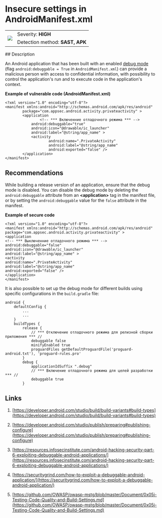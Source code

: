 # Insecure settings in AndroidManifest.xml

<table class='noborder'>
    <colgroup>
      <col/>
      <col/>
    </colgroup>
    <tbody>
      <tr>
        <td rowspan="2"><img src="../../../img/defekt_vysokij.png"/></td>
        <td>Severity:<strong> HIGH</strong></td>
      </tr>
      <tr>
        <td>Detection method:<strong> SAST, APK</strong></td>
      </tr>
    </tbody>
</table>
## Description

An Android application that has been built with an enabled [debug mode](https://developer.android.com/guide/topics/manifest/application-element#debug) (flag `android:debuggable = True` in `AndroidManifest.xml`) can provide a malicious person with access to confidential information, with possibility to control the application's run and to execute code in the application's context.

**Example of vulnerable code (AndroidManifest.xml)**

    <?xml version="1.0" encoding="utf-8"?>
    <manifest xmlns:android="http://schemas.android.com/apk/res/android"
            package="com.appsec.android.activity.privateactivity" >
            <application
                    <!-- *** Включенние отладочного режима *** -->
                android:debuggable="true"
                android:icon="@drawable/ic_launcher"
                android:label="@string/app_name" >
                <activity
                        android:name=".PrivateActivity"
                        android:label="@string/app_name"
                        android:exported="false" />
            </application>
    </manifest>

## Recommendations

While building a release version of an application, ensure that the debug mode is disabled. You can disable the debug mode by deleting the `android:debuggable` attribute from an **\<application>** tag in the manifest file, or by setting the `android:debuggable` value for the `false` attribute in the manifest.

**Example of secure code**

    <?xml version="1.0" encoding="utf-8"?>
    <manifest xmlns:android="http://schemas.android.com/apk/res/android"
    package="com.appsec.android.activity.privateactivity" >
    <application
    <!-- *** Выключенние отладочного режима *** -->
    android:debuggable="false"
    android:icon="@drawable/ic_launcher"
    android:label="@string/app_name" >
    <activity
    android:name=".PrivateActivity"
    android:label="@string/app_name"
    android:exported="false" />
    </application>
    </manifest>

It is also possible to set up the debug mode for different builds using specific configurations in the `build.gradle` file:

    android {
        defaultConfig {
            ...
            ...
        }
        buildTypes {
            release {
                // *** Отключение отладочного режима для релизной сборки приложения *** //
                debuggable false
                minifyEnabled true
                proguardFiles getDefaultProguardFile('proguard-android.txt'), 'proguard-rules.pro'
            }
            debug {
                applicationIdSuffix ".debug"
                // *** Включение отладочного режима для целей разработки *** //
                debuggable true
            }

## Links

1. [https://developer.android.com/studio/build/build-variants#build-types](https://developer.android.com/studio/build/build-variants#build-types)

2. [https://developer.android.com/studio/publish/preparing#publishing-configure](https://developer.android.com/studio/publish/preparing#publishing-configure)

3. [https://resources.infosecinstitute.com/android-hacking-security-part-6-exploiting-debuggable-android-applications/](https://resources.infosecinstitute.com/android-hacking-security-part-6-exploiting-debuggable-android-applications/)

4. [https://securitygrind.com/how-to-exploit-a-debuggable-android-application/](https://securitygrind.com/how-to-exploit-a-debuggable-android-application/)

5. [https://github.com/OWASP/owasp-mstg/blob/master/Document/0x05i-Testing-Code-Quality-and-Build-Settings.md](https://github.com/OWASP/owasp-mstg/blob/master/Document/0x05i-Testing-Code-Quality-and-Build-Settings.md)